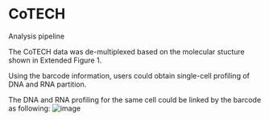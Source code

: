 # CoTECH
Analysis pipeline

The CoTECH data was de-multiplexed based on the molecular stucture shown in Extended Figure 1.

Using the barcode information, users could obtain single-cell profiling of DNA and RNA partition.

The DNA and RNA profiling for the same cell could be linked by the barcode as following:
![image](https://user-images.githubusercontent.com/51817330/112640438-4c2c6980-8e7c-11eb-8530-5b609b00fdde.png)

